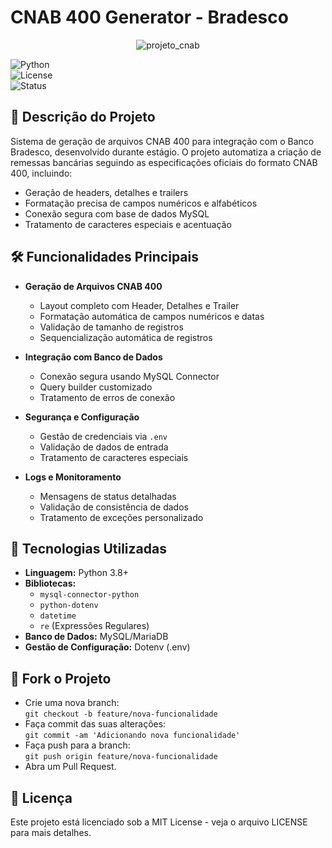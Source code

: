 # CNAB 400 Generator - Bradesco

<p align="center">
  <img src="https://github.com/user-attachments/assets/c4470bca-a054-474e-a25d-692154669f72" alt="projeto_cnab">
</p>

![Python](https://img.shields.io/badge/python-3.8%2B-blue)  
![License](https://img.shields.io/badge/license-MIT-green)  
![Status](https://img.shields.io/badge/status-active-brightgreen)

## 📑 Descrição do Projeto

Sistema de geração de arquivos CNAB 400 para integração com o Banco Bradesco, desenvolvido durante estágio. O projeto automatiza a criação de remessas bancárias seguindo as especificações oficiais do formato CNAB 400, incluindo:

- Geração de headers, detalhes e trailers  
- Formatação precisa de campos numéricos e alfabéticos  
- Conexão segura com base de dados MySQL  
- Tratamento de caracteres especiais e acentuação

## 🛠️ Funcionalidades Principais

- **Geração de Arquivos CNAB 400**
  - Layout completo com Header, Detalhes e Trailer  
  - Formatação automática de campos numéricos e datas  
  - Validação de tamanho de registros  
  - Sequencialização automática de registros

- **Integração com Banco de Dados**
  - Conexão segura usando MySQL Connector  
  - Query builder customizado  
  - Tratamento de erros de conexão

- **Segurança e Configuração**
  - Gestão de credenciais via `.env`  
  - Validação de dados de entrada  
  - Tratamento de caracteres especiais

- **Logs e Monitoramento**
  - Mensagens de status detalhadas  
  - Validação de consistência de dados  
  - Tratamento de exceções personalizado

## 🧰 Tecnologias Utilizadas

- **Linguagem:** Python 3.8+
- **Bibliotecas:**
  - `mysql-connector-python`
  - `python-dotenv`
  - `datetime`
  - `re` (Expressões Regulares)
- **Banco de Dados:** MySQL/MariaDB
- **Gestão de Configuração:** Dotenv (.env)

## 🤝 Fork o Projeto

- Crie uma nova branch:  
  `git checkout -b feature/nova-funcionalidade`
- Faça commit das suas alterações:  
  `git commit -am 'Adicionando nova funcionalidade'`
- Faça push para a branch:  
  `git push origin feature/nova-funcionalidade`
- Abra um Pull Request.

## 📄 Licença

Este projeto está licenciado sob a MIT License - veja o arquivo LICENSE para mais detalhes.